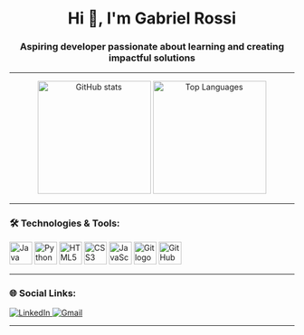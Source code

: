 <h1 align="center">Hi 👋, I'm Gabriel Rossi</h1>
<h3 align="center">Aspiring developer passionate about learning and creating impactful solutions</h3>

---

<div align="center">
  <img src="https://github-readme-stats.vercel.app/api?username=GabrielRossi01&show_icons=true&theme=prussian&include_all_commits=true&count_private=true" alt="GitHub stats" height="200" />
  <img src="https://github-readme-stats.vercel.app/api/top-langs/?username=GabrielRossi01&layout=compact&theme=prussian" alt="Top Languages" height="200" />
</div>

---

### 🛠️ Technologies & Tools:
<div align="left">
  <img src="https://cdn.jsdelivr.net/gh/devicons/devicon/icons/java/java-original.svg" height="40" alt="Java logo" />
  <img src="https://cdn.jsdelivr.net/gh/devicons/devicon/icons/python/python-original.svg" height="40" alt="Python logo" />
  <img src="https://cdn.jsdelivr.net/gh/devicons/devicon/icons/html5/html5-original.svg" height="40" alt="HTML5 logo" />
  <img src="https://cdn.jsdelivr.net/gh/devicons/devicon/icons/css3/css3-original.svg" height="40" alt="CSS3 logo" />
  <img src="https://cdn.jsdelivr.net/gh/devicons/devicon/icons/javascript/javascript-original.svg" height="40" alt="JavaScript logo" />
  <img src="https://cdn.jsdelivr.net/gh/devicons/devicon/icons/git/git-original.svg" height="40" alt="Git logo" />
  <img src="https://cdn.jsdelivr.net/gh/devicons/devicon/icons/github/github-original.svg" height="40" alt="GitHub logo" />
</div>

---

### 🌐 Social Links:
<div align="left">
  <a href="https://www.linkedin.com/in/gabriel-rossi-155baa324/" target="_blank">
    <img src="https://img.shields.io/badge/LinkedIn-0077B5?logo=linkedin&logoColor=white&style=for-the-badge" alt="LinkedIn" />
  </a>
  <a href="mailto:rossi17006@gmail.com" target="_blank">
    <img src="https://img.shields.io/badge/Gmail-D14836?logo=gmail&logoColor=white&style=for-the-badge" alt="Gmail" />
  </a>
</div>


---



